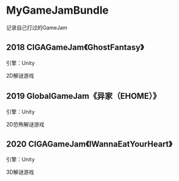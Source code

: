 # MyGameJamBundle

 记录自己打过的GameJam

## 2018 CIGAGameJam《GhostFantasy》

引擎：Unity

2D解谜游戏

## 2019 GlobalGameJam《异家（EHOME）》

引擎：Unity

2D恐怖解谜游戏

## 2020 CIGAGameJam《IWannaEatYourHeart》

引擎：Unity

3D解谜游戏

